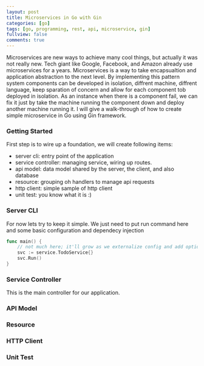 ```yaml
---
layout: post
title: Microservices in Go with Gin
categories: [go]
tags: [go, programming, rest, api, microservice, gin]
fullview: false
comments: true
---
```


Microservices are new ways to achieve many cool things, but actually it was not really new. Tech giant like Google, Facebook, and Amazon already use microservices for a years. Microservices is a way to take encapsualtion and application abstraction to the next level. By implementing this pattern system components can be developed in isolation, diffrent machine, diffrent language, keep sparation of concern and allow for each component tob deployed in isolation. As an instance when there is a component fail, we can fix it just by take the machine running the component down and deploy another machine running it. 
I will give a walk-through of how to create simple microservice in Go using Gin framework.

### Getting Started
First step is to wire up a foundation, we will create following items:
* server cli: entry point of the application
* service controller: managing service, wiring up routes.
* api model: data model shared by the server, the client, and also database
* resource: grouping oh handlers to manage api requests
* http client: simple sample of http client
* unit test: you know what it is :)

### Server CLI
For now lets try to keep it simple. We just need to put run command here and some basic configuration and dependecy injection
```go
func main() {
    // not much here; it'll grow as we externalize config and add options
    svc := service.TodoService{}
    svc.Run()
}
```
### Service Controller
This is the main controller for our application. 

### API Model

### Resource

### HTTP Client

### Unit Test
